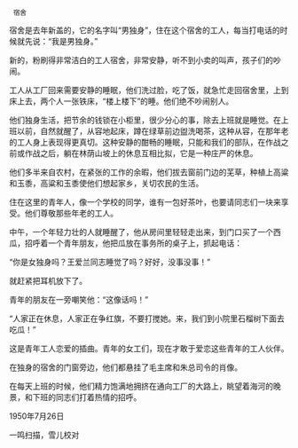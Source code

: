      宿舍 

  宿舍是去年新盖的，它的名字叫“男独身”，住在这个宿舍的工人，每当打电话的时候就先说：“我是男独身。” 

  新的，粉刷得非常洁白的工人宿舍，非常安静，听不到小卖的叫声，孩子们的吵闹。 

  工人从工厂回来需要安静的睡眠，他们洗过脸，吃了饭，就急忙走回宿舍里，上到床上去，两个人一张铁床，“楼上楼下”的睡。他们绝不吵闹别人。 

  他们独身生活，把节余的钱锁在小柜里，很少分心的事，除去上班就是睡觉。在上班以前，自然就醒了，从容地起床，蹲在绿草前边盥洗喝茶，这种从容，在那年老的工人身上表现得更真切。这种安静的酣畅的睡眠，只能和我们的部队，在作战之前或作战之后，躺在林荫山坡上的休息互相比拟，它是一种庄严的休息。 

  他们多半来自农村，在紧张的工作的余暇，他们拔去窗前门边的芜草，种植上高粱和玉黍，高粱和玉黍使他们想起家乡，关切农民的生活。 

  住在这里的青年人，像一个学校的同学，谁有一包好茶叶，也要请同志们一块来享受。他们尊敬那些年老的工人。 

  中午，一个年轻力壮的人就睡醒了，他从房间里轻轻走出来，到门口买了一个西瓜，招呼着一个青年朋友，他把瓜放在事务所的桌子上，抓起电话： 

  “你是女独身吗？王爱兰同志睡觉了吗？好好，没事没事！” 

  就赶紧把耳机放下了。 

  青年的朋友在一旁嘲笑他：“这像话吗！” 

  “人家正在休息，人家正在争红旗，不要打搅她。来，我们到小院里石榴树下面去吃瓜！” 

  这是青年工人恋爱的插曲。青年的女工们，现在才敢于爱恋这些青年的工人伙伴。 

  在独身的宿舍的门窗旁边，他们都悬挂了毛主席和朱总司令的肖像。 

  在每天上班的时候，他们精力饱满地拥挤在通向工厂的大路上，眺望着海河的晚景，和下班的同志们打着热情的招呼。 

  1950年7月26日 

  一鸣扫描，雪儿校对 

